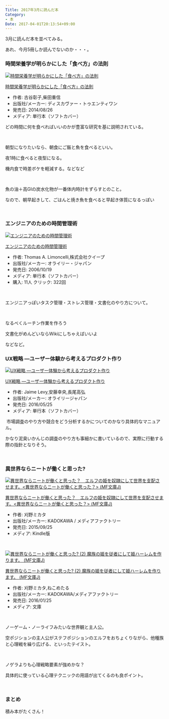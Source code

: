 ```yaml
---
Title: 2017年3月に読んだ本
Category:
- 本
Date: 2017-04-01T20:13:54+09:00
---
```


3月に読んだ本を並べてみる。

あれ、今月5冊しか読んでないのか・・・。


### 時間栄養学が明らかにした「食べ方」の法則

<div class="external-link-detail"><a href="https://www.amazon.co.jp/exec/obidos/ASIN/4799314424/ab1025-22/"><img class="external-link-detail-image" title="時間栄養学が明らかにした「食べ方」の法則" src="https://images-fe.ssl-images-amazon.com/images/I/51nJvOQjTXL._SL160_.jpg" alt="時間栄養学が明らかにした「食べ方」の法則" /></a>
<div class="external-link-detail-info">
<p class="external-link-detail-title"><a href="https://www.amazon.co.jp/exec/obidos/ASIN/4799314424/ab1025-22/">時間栄養学が明らかにした「食べ方」の法則</a>

<ul>
  <li><span class="external-link-detail-label">作者:</span> 古谷彰子,柴田重信</li>
  <li><span class="external-link-detail-label">出版社/メーカー:</span> ディスカヴァー・トゥエンティワン</li>
  <li><span class="external-link-detail-label">発売日:</span> 2014/08/26</li>
  <li><span class="external-link-detail-label">メディア:</span> 単行本（ソフトカバー）</li>
</ul>
</div>
</div>

どの時間に何を食べればいいのかが豊富な研究を基に説明されている。

 

朝型になりたいなら、朝食にご飯と魚を食べるといい。

夜1時に食べると夜型になる。

機内食で時差ボケを軽減する。などなど

 

魚の油＋高GIの炭水化物が一番体内時計をずらすとのこと。

なので、朝早起きして、ごはんと焼き魚を食べると早起き体質になるっぽい

 


### エンジニアのための時間管理術

<div class="external-link-detail"><a href="https://www.amazon.co.jp/exec/obidos/ASIN/4873113075/ab1025-22/"><img class="external-link-detail-image" title="エンジニアのための時間管理術" src="https://images-fe.ssl-images-amazon.com/images/I/51jWtxU0sAL._SL160_.jpg" alt="エンジニアのための時間管理術" /></a>
<div class="external-link-detail-info">
<p class="external-link-detail-title"><a href="https://www.amazon.co.jp/exec/obidos/ASIN/4873113075/ab1025-22/">エンジニアのための時間管理術</a>

<ul>
  <li><span class="external-link-detail-label">作者:</span> Thomas A. Limoncelli,株式会社クイープ</li>
  <li><span class="external-link-detail-label">出版社/メーカー:</span> オライリー・ジャパン</li>
  <li><span class="external-link-detail-label">発売日:</span> 2006/10/19</li>
  <li><span class="external-link-detail-label">メディア:</span> 単行本（ソフトカバー）</li>
  <li><span class="external-link-detail-label">購入</span>: 11人 <span class="external-link-detail-label">クリック</span>: 322回</li>
</ul>
</div>
</div>

 

エンジニアっぽいタスク管理・ストレス管理・文書化のやり方について。

 

なるべくルーチン作業を作ろう

文書化がめんどいならWikiにしちゃえばいいよ

などなど。


### UX戦略 ―ユーザー体験から考えるプロダクト作り

<div class="external-link-detail"><a href="https://www.amazon.co.jp/exec/obidos/ASIN/4873117542/ab1025-22/"><img class="external-link-detail-image" title="UX戦略 ―ユーザー体験から考えるプロダクト作り" src="https://images-fe.ssl-images-amazon.com/images/I/51Hw-xkXYaL._SL160_.jpg" alt="UX戦略 ―ユーザー体験から考えるプロダクト作り" /></a>
<div class="external-link-detail-info">
<p class="external-link-detail-title"><a href="https://www.amazon.co.jp/exec/obidos/ASIN/4873117542/ab1025-22/">UX戦略 ―ユーザー体験から考えるプロダクト作り</a>

<ul>
  <li><span class="external-link-detail-label">作者:</span> Jaime Levy,安藤幸央,長尾高弘</li>
  <li><span class="external-link-detail-label">出版社/メーカー:</span> オライリージャパン</li>
  <li><span class="external-link-detail-label">発売日:</span> 2016/05/25</li>
  <li><span class="external-link-detail-label">メディア:</span> 単行本（ソフトカバー）</li>
</ul>
</div>
</div>

 市場調査のやり方や競合をどう分析するかについてのかなり具体的なマニュアル。

かなり泥臭いかんじの調査のやり方も事細かに書いているので、実際に行動する際の指針となりそう。

 


### 異世界ならニートが働くと思った? 

<div class="external-link-detail"><a href="https://www.amazon.co.jp/exec/obidos/ASIN/B01486BOAQ/ab1025-22/"><img class="external-link-detail-image" title="異世界ならニートが働くと思った？　エルフの姫を奴隷にして世界を支配させます。&lt;異世界ならニートが働くと思った？&gt; (MF文庫J)" src="https://images-fe.ssl-images-amazon.com/images/I/619wD4p3%2BrL._SL160_.jpg" alt="異世界ならニートが働くと思った？　エルフの姫を奴隷にして世界を支配させます。&lt;異世界ならニートが働くと思った？&gt; (MF文庫J)" /></a>
<div class="external-link-detail-info">
<p class="external-link-detail-title"><a href="https://www.amazon.co.jp/exec/obidos/ASIN/B01486BOAQ/ab1025-22/">異世界ならニートが働くと思った？　エルフの姫を奴隷にして世界を支配させます。&lt;異世界ならニートが働くと思った？&gt; (MF文庫J)</a>

<ul>
  <li><span class="external-link-detail-label">作者:</span> 刈野ミカタ</li>
  <li><span class="external-link-detail-label">出版社/メーカー:</span> KADOKAWA / メディアファクトリー</li>
  <li><span class="external-link-detail-label">発売日:</span> 2015/09/25</li>
  <li><span class="external-link-detail-label">メディア:</span> Kindle版</li>
</ul>
</div>
</div>

 

<div class="external-link-detail"><a href="https://www.amazon.co.jp/exec/obidos/ASIN/4040680316/ab1025-22/"><img class="external-link-detail-image" title="異世界ならニートが働くと思った? (2) 魔族の姫を従者にして姫ハーレムを作ります。 (MF文庫J)" src="https://images-fe.ssl-images-amazon.com/images/I/61XEt%2BJ--tL._SL160_.jpg" alt="異世界ならニートが働くと思った? (2) 魔族の姫を従者にして姫ハーレムを作ります。 (MF文庫J)" /></a>
<div class="external-link-detail-info">
<p class="external-link-detail-title"><a href="https://www.amazon.co.jp/exec/obidos/ASIN/4040680316/ab1025-22/">異世界ならニートが働くと思った? (2) 魔族の姫を従者にして姫ハーレムを作ります。 (MF文庫J)</a>

<ul>
  <li><span class="external-link-detail-label">作者:</span> 刈野ミカタ,ねこめたる</li>
  <li><span class="external-link-detail-label">出版社/メーカー:</span> KADOKAWA/メディアファクトリー</li>
  <li><span class="external-link-detail-label">発売日:</span> 2016/01/25</li>
  <li><span class="external-link-detail-label">メディア:</span> 文庫</li>
</ul>
</div>
</div>

 

ノーゲーム・ノーライフみたいな世界観と主人公。

空ポジションの主人公がステフポジションのエルフをおちょくりながら、他種族と心理戦を繰り広げる、といったテイスト。

 

ノゲラよりも心理戦略要素が強めかな？

具体的に使っている心理テクニックの用語が出てくるのも良ポイント。

 


### まとめ

積み本がたくさん！
